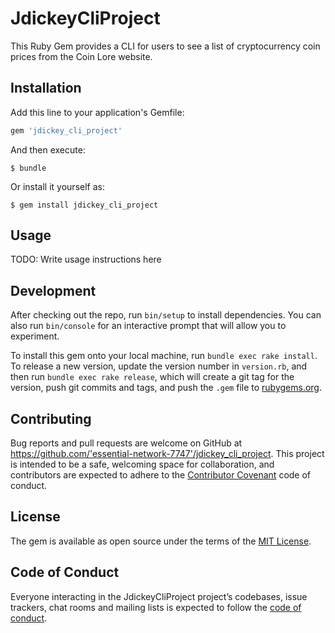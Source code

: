 # JdickeyCliProject
This Ruby Gem provides a CLI for users to see a list of cryptocurrency coin prices from the Coin Lore website.

## Installation

Add this line to your application's Gemfile:

```ruby
gem 'jdickey_cli_project'
```

And then execute:

    $ bundle

Or install it yourself as:

    $ gem install jdickey_cli_project

## Usage

TODO: Write usage instructions here

## Development

After checking out the repo, run `bin/setup` to install dependencies. You can also run `bin/console` for an interactive prompt that will allow you to experiment.

To install this gem onto your local machine, run `bundle exec rake install`. To release a new version, update the version number in `version.rb`, and then run `bundle exec rake release`, which will create a git tag for the version, push git commits and tags, and push the `.gem` file to [rubygems.org](https://rubygems.org).

## Contributing

Bug reports and pull requests are welcome on GitHub at https://github.com/'essential-network-7747'/jdickey_cli_project. This project is intended to be a safe, welcoming space for collaboration, and contributors are expected to adhere to the [Contributor Covenant](http://contributor-covenant.org) code of conduct.

## License

The gem is available as open source under the terms of the [MIT License](https://opensource.org/licenses/MIT).

## Code of Conduct

Everyone interacting in the JdickeyCliProject project’s codebases, issue trackers, chat rooms and mailing lists is expected to follow the [code of conduct](https://github.com/'essential-network-7747'/jdickey_cli_project/blob/master/CODE_OF_CONDUCT.md).
